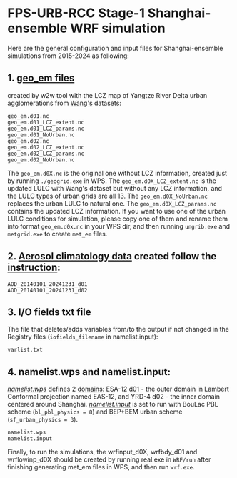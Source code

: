 # FPS-URB-RCC Stage-1 Shanghai-ensemble WRF simulation

Here are the general configuration and input files for Shanghai-ensemble simulations from 2015-2024 as following:

## 1. [geo_em files](https://drive.google.com/file/d/10Q-JQBV9FZX7vV8XWu380Nu2UXwqtcLY/view?usp=drive_link) 

created by w2w tool with the LCZ map of Yangtze River Delta urban agglomerations from [Wang's](https://www.mdpi.com/2072-4292/15/12/3111) datasets:
   
```
geo_em.d01.nc
geo_em.d01_LCZ_extent.nc
geo_em.d01_LCZ_params.nc
geo_em.d01_NoUrban.nc
geo_em.d02.nc
geo_em.d02_LCZ_extent.nc
geo_em.d02_LCZ_params.nc
geo_em.d02_NoUrban.nc
```
The `geo_em.d0X.nc` is the original one without LCZ information, created just by running `./geogrid.exe` in WPS. The `geo_em.d0X_LCZ_extent.nc` is the updated LULC with Wang's dataset but without any LCZ information, and the LULC types of urban grids are all 13. 
The `geo_em.d0X_NoUrban.nc` replaces the urban LULC to natural one. The `geo_em.d0X_LCZ_params.nc` contains the updated LCZ information. If you want to use one of the urban LULC conditions for simulation, please copy one of them and rename them into format `geo_em.d0x.nc` in your WPS dir, 
and then running `ungrib.exe` and `metgrid.exe` to create `met_em` files.

## 2. [Aerosol climatology data](https://drive.google.com/file/d/1kPbRUrIXuw8PmvQbSDM173Arbf7fPiIa/view?usp=drive_link) created follow the [instruction](https://github.com/AEI-CORDyS/aerosols4wrf):
```
AOD_20140101_20241231_d01
AOD_20140101_20241231_d02
```

## 3. I/O fields txt file

The file that deletes/adds variables from/to the output if not changed in the Registry files (`iofields_filename` in namelist.input):
```
varlist.txt
```

## 4. namelist.wps and namelist.input:

*[namelist.wps](./namelist.wps)* defines 2 [domains](./Stage1_Shanghai_ensemble_domains_final.png): ESA-12 d01 - the outer domain in Lambert Conformal projection named EAS-12, and YRD-4 d02 - the inner domain centered around Shanghai.
*[namelist.input](./namelist.input)* is set to run with BouLac PBL scheme (`bl_pbl_physics = 8`) and BEP+BEM urban scheme (`sf_urban_physics = 3`). 
```
namelist.wps
namelist.input
```


Finally, to run the simulations, the wrfinput_d0X, wrfbdy_d01 and wrflowinp_d0X should be created by running real.exe in `WRF/run` after finishing generating met_em files in WPS, and then run `wrf.exe`.
